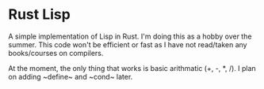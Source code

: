 Rust Lisp
=========

A simple implementation of Lisp in Rust. I'm doing this as a hobby over the
summer. This code won't be efficient or fast as I have not read/taken any
books/courses on compilers.

At the moment, the only thing that works is basic arithmatic (\+, \-, \*, \/). I
plan on adding ~define~ and ~cond~ later.
